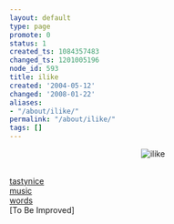 ```yaml
---
layout: default
type: page
promote: 0
status: 1
created_ts: 1084357483
changed_ts: 1201005196
node_id: 593
title: ilike
created: '2004-05-12'
changed: '2008-01-22'
aliases:
- "/about/ilike/"
permalink: "/about/ilike/"
tags: []
---
```

<center>
<img src="/sites/anjackson.net/themes/hyperhome/images/ilike-logo.jpg" border="0" alt="ilike">
</center>
<br>
<p>
<a href="/about/ilike/tastynice" alt="tastynice">tastynice</a><br/>
<a href="/about/ilike/music" alt="music">music</a><br/>
<a href="/about/ilike/words" alt="words">words</a><br/>
[To Be Improved]
</p>

<!-- Automatically created by Imagen, v1.74 -->
<map name="clientmap"><area shape="rect" coords="6,4,174,109" href="/me/ilike/words/" alt="words"><area shape="rect" coords="174,70,356,179" href="/me/ilike/music/" alt="music"><area shape="rect" coords="6,109,174,189" href="/me/ilike/tastynice/" alt="tastynice"><area shape="rect" coords="174,4,230,70" href="/me/ilike/words/" alt="words"></map>
